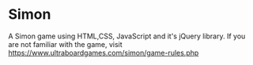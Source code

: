 # Simon
A Simon game using HTML,CSS, JavaScript and it's jQuery library. If you are not familiar with the game, visit https://www.ultraboardgames.com/simon/game-rules.php
